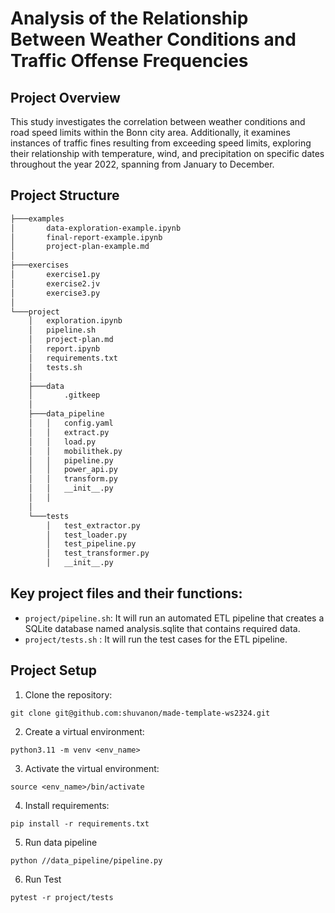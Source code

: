 # Analysis of the Relationship Between Weather Conditions and Traffic Offense Frequencies

## Project Overview
This study investigates the correlation between weather conditions and road speed limits within the Bonn city area. Additionally, it examines instances of traffic fines resulting from exceeding speed limits, exploring their relationship with temperature, wind, and precipitation on specific dates throughout the year 2022, spanning from January to December.

## Project Structure
```bash
├───examples
│       data-exploration-example.ipynb
│       final-report-example.ipynb
│       project-plan-example.md
│
├───exercises
│       exercise1.py
│       exercise2.jv
│       exercise3.py
│
└───project
    │   exploration.ipynb
    │   pipeline.sh
    │   project-plan.md
    │   report.ipynb
    │   requirements.txt
    │   tests.sh
    │
    ├───data
    │       .gitkeep
    │
    ├───data_pipeline
    │   │   config.yaml
    │   │   extract.py
    │   │   load.py
    │   │   mobilithek.py
    │   │   pipeline.py
    │   │   power_api.py
    │   │   transform.py
    │   │   __init__.py
    │   │
    │   
    └───tests
        │   test_extractor.py
        │   test_loader.py
        │   test_pipeline.py
        │   test_transformer.py
        │   __init__.py
```
## Key project files and their functions:
* `project/pipeline.sh`: It will run an automated ETL pipeline that creates a SQLite database named analysis.sqlite that contains required data.
* `project/tests.sh` : It will run the test cases for the ETL pipeline.

## Project Setup

1. Clone the repository:

```
git clone git@github.com:shuvanon/made-template-ws2324.git
```

2. Create a virtual environment:

```
python3.11 -m venv <env_name>
```

3. Activate the virtual environment:

```
source <env_name>/bin/activate
``` 

4. Install requirements:

```
pip install -r requirements.txt
```

5. Run data pipeline
```
python //data_pipeline/pipeline.py
```

6. Run Test
```
pytest -r project/tests
```
